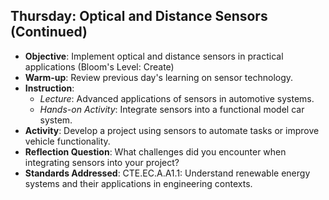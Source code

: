 ## Thursday: Optical and Distance Sensors (Continued)

- **Objective**: Implement optical and distance sensors in practical applications (Bloom's Level: Create)
- **Warm-up**: Review previous day's learning on sensor technology.
- **Instruction**:
  - *Lecture*: Advanced applications of sensors in automotive systems.
  - *Hands-on Activity*: Integrate sensors into a functional model car system.
- **Activity**: Develop a project using sensors to automate tasks or improve vehicle functionality.
- **Reflection Question**: What challenges did you encounter when integrating sensors into your project?
- **Standards Addressed**: CTE.EC.A.A1.1: Understand renewable energy systems and their applications in engineering contexts.